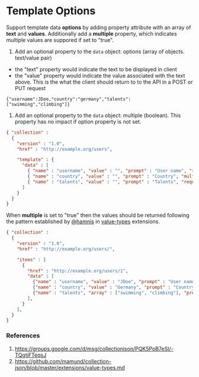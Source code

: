# Template Options

Support template data **options** by adding property attribute with an array of **text** and **values**. 
Additionally add a **multiple** property, which indicates multiple values are suppored if set to "true".

1. Add an optional property to the <code>data</code> object: options (array of objects. text/value pair)
  * the "text" property would indicate the text to be displayed in client
  * the "value" property would indicate the value associated with the text above. This is the what the client should return to to the API in a POST or PUT request
```
{"username":JDoe,"country":"germany","talents":["swimming","climbing"]}
```
1. Add an optional property to the <code>data</code> object: multiple (boolean). This property has no impact if option property is not set.


```json
{ "collection" :
  {
    "version" : "1.0",
    "href" : "http://example.org/users",

    "template" : {
      "data" : [
        { "name" : "username", "value" : "", "prompt" : "User name", "required" : "true" },
        { "name" : "country", "value" : "", "prompt" : "Country", "multiple" : "false",  "options" : [ { "text" : "Germany", "value" : "de" }, { "text" : "Poland", "value" : "pl" } ] },
        { "name" : "talents", "value" : "", "prompt" : "Talents", "required" : "true", "multiple" : "true",  "options" : [ { "text" : "Swimming", "value" : "swimming" }, { "text" : "Climbing", "value" : "climbing" }, { "text" : "Socializing", "value" : "socializing" } ] }
      ]
    }
  }
}
```
When **multiple** is set to "true" then the values should be returned following the pattern established by [@hamnis](https://github.com/hamnis) in [value-types](https://github.com/mamund/collection-json/blob/master/extensions/value-types.md) extensions.
```json
{ "collection" :
  {
    "version" : "1.0",
    "href" : "http://example.org/users/",

    "items" : [
      {
        "href" : "http://example.org/users/1",
        "data" : [
          {"name" : "username", "value" : "JDoe", "prompt" : "User name"},
          {"name" : "country", "value" : "Germany", "prompt" : "Country"},
          {"name" : "talents", "array" : ["swimming", "climbing"], "prompt" : "Talents"}
        ],
      }
    ],
  }
}
```


### References
1. https://groups.google.com/d/msg/collectionjson/PQK5PoB7eSI/-TQgtjFTeqsJ
1. https://github.com/mamund/collection-json/blob/master/extensions/value-types.md